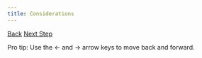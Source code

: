 ```yaml
---
title: Considerations
---
```


<a id="prev" class="btn btn-basic" href="{% link _docs/crud-json-dynamodb.md %}">Back</a>
<a id="next" class="btn btn-primary" href="{% link _docs/lambdagems.md %}">Next Step</a>
<p class="keyboard-tip">Pro tip: Use the <- and -> arrow keys to move back and forward.</p>
